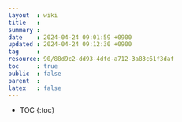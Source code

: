 ```yaml
---
layout  : wiki
title   : 
summary : 
date    : 2024-04-24 09:01:59 +0900
updated : 2024-04-24 09:12:30 +0900
tag     : 
resource: 90/88d9c2-dd93-4dfd-a712-3a83c61f3daf
toc     : true
public  : false
parent  : 
latex   : false
---
```

* TOC
{:toc}

# 
